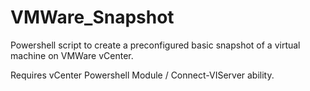 # VMWare_Snapshot
Powershell script to create a preconfigured basic snapshot of a virtual machine on VMWare vCenter.

Requires vCenter Powershell Module / Connect-VIServer ability.
